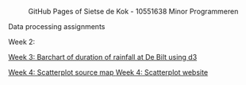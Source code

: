 <!DOCTYPE html>

<head>
  <p align="center">
  GitHub Pages of Sietse de Kok - 10551638
  Minor Programmeren
  </p>
</head>

<body>
  <p>
    <p>
      Data processing assignments
      <p>
        Week 2: 
      </p>
      <p>
        <a href="http://htmlpreview.github.io/?https://github.com/Sieetse94/Data-Processing/blob/master/Homework/Week%203/barchart.html">
          Week 3: Barchart of duration of rainfall at De Bilt using d3
        </a>
      </p>
      <p>
        <a href="https://github.com/Sieetse94/Data-Processing/blob/master/Homework/Week%204">
        Week 4: Scatterplot source map
        </a>
        <a href="http://htmlpreview.github.io/?https://github.com/Sieetse94/Data-Processing/blob/master/Homework/Week%204/scatterplot.html">
        Week 4: Scatterplot website
        </a>
      </p>
    </p>
  </p>
</body>

